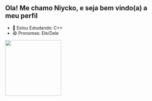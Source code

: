 ##  Ola! Me chamo Niycko, e seja bem vindo(a) a meu perfil

- 🌱 Estou Estudando: C++
- 😄 Pronomes: Ele/Dele
<div align="left">
  <a href="https://github.com/Niyckoz">
  <img height="180em" src="https://github-readme-stats.vercel.app/api?username=Niyckoz&show_icons=true&theme=dark&include_all_commits=true&count_private=true"/>
    </div>   

